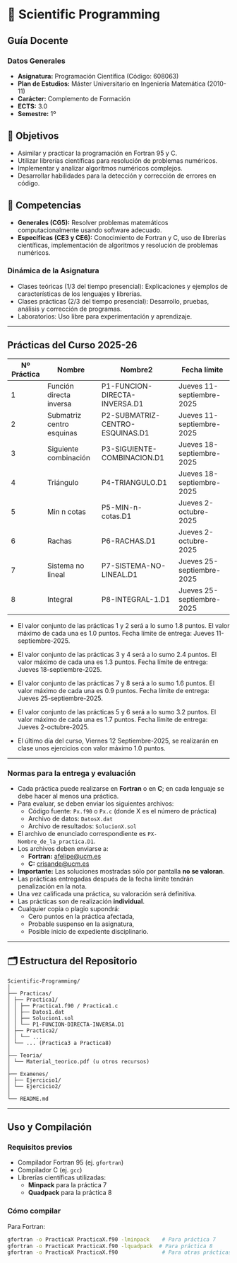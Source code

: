 
# 🧪 Scientific Programming 

## Guía Docente

### Datos Generales
- **Asignatura:** Programación Científica (Código: 608063)
- **Plan de Estudios:** Máster Universitario en Ingeniería Matemática (2010-11)
- **Carácter:** Complemento de Formación
- **ECTS:** 3.0
- **Semestre:** 1º

## 🎯 Objetivos
- Asimilar y practicar la programación en Fortran 95 y C.
- Utilizar librerías científicas para resolución de problemas numéricos.
- Implementar y analizar algoritmos numéricos complejos.
- Desarrollar habilidades para la detección y corrección de errores en código.

## 🧠 Competencias
- **Generales (CG5):** Resolver problemas matemáticos computacionalmente usando software adecuado.
- **Específicas (CE3 y CE6):** Conocimiento de Fortran y C, uso de librerías científicas, implementación de algoritmos y resolución de problemas numéricos.

### Dinámica de la Asignatura
- Clases teóricas (1/3 del tiempo presencial): Explicaciones y ejemplos de características de los lenguajes y librerías.
- Clases prácticas (2/3 del tiempo presencial): Desarrollo, pruebas, análisis y corrección de programas.
- Laboratorios: Uso libre para experimentación y aprendizaje.

---

## Prácticas del Curso 2025-26

| Nº Práctica | Nombre                       | Nombre2                                | Fecha límite              |
|-------------|------------------------------|----------------------------------------|---------------------------|
| 1           | Función directa inversa      | P1-FUNCION-DIRECTA-INVERSA.D1          | Jueves 11-septiembre-2025 |
| 2           | Submatriz centro esquinas    | P2-SUBMATRIZ-CENTRO-ESQUINAS.D1        | Jueves 11-septiembre-2025 |
| 3           | Siguiente combinación        | P3-SIGUIENTE-COMBINACION.D1            | Jueves 18-septiembre-2025 |
| 4           | Triángulo                    | P4-TRIANGULO.D1                         | Jueves 18-septiembre-2025 |
| 5           | Min n cotas                  | P5-MIN-n-cotas.D1                       | Jueves 2-octubre-2025     |
| 6           | Rachas                       | P6-RACHAS.D1                            | Jueves 2-octubre-2025     |
| 7           | Sistema no lineal            | P7-SISTEMA-NO-LINEAL.D1                | Jueves 25-septiembre-2025 |
| 8           | Integral                     | P8-INTEGRAL-1.D1                        | Jueves 25-septiembre-2025 |



- El valor conjunto de las prácticas 1 y 2 será a lo sumo 1.8 puntos. El valor máximo de cada
una es 1.0 puntos. Fecha límite de entrega: Jueves 11-septiembre-2025.

- El valor conjunto de las prácticas 3 y 4 será a lo sumo 2.4 puntos. El valor máximo de cada
una es 1.3 puntos. Fecha límite de entrega: Jueves 18-septiembre-2025.

- El valor conjunto de las prácticas 7 y 8 será a lo sumo 1.6 puntos. El valor máximo de cada
una es 0.9 puntos. Fecha límite de entrega: Jueves 25-septiembre-2025.

- El valor conjunto de las prácticas 5 y 6 será a lo sumo 3.2 puntos. El valor máximo de cada
una es 1.7 puntos. Fecha límite de entrega: Jueves 2-octubre-2025.

- El último día del curso, Viernes 12 Septiembre-2025, se realizarán en clase unos ejercicios
con valor máximo 1.0 puntos.

---

### Normas para la entrega y evaluación

- Cada práctica puede realizarse en **Fortran** o en **C**; en cada lenguaje se debe hacer al menos una práctica.
- Para evaluar, se deben enviar los siguientes archivos:
  - Código fuente: `Px.f90` o `Px.c` (donde X es el número de práctica)
  - Archivo de datos: `DatosX.dat`
  - Archivo de resultados: `SolucionX.sol`
- El archivo de enunciado correspondiente es `PX-Nombre_de_la_practica.D1`.
- Los archivos deben enviarse a:
  - **Fortran:** afelipe@ucm.es
  - **C:** crisande@ucm.es
- **Importante:** Las soluciones mostradas sólo por pantalla **no se valoran**.
- Las prácticas entregadas después de la fecha límite tendrán penalización en la nota.
- Una vez calificada una práctica, su valoración será definitiva.
- Las prácticas son de realización **individual**.
- Cualquier copia o plagio supondrá:
  - Cero puntos en la práctica afectada,
  - Probable suspenso en la asignatura,
  - Posible inicio de expediente disciplinario.

---

## 🗂️ Estructura del Repositorio

```plaintext
Scientific-Programming/
│
├── Practicas/
│ ├── Practica1/
│ │ ├── Practica1.f90 / Practica1.c
│ │ ├── Datos1.dat
│ │ ├── Solucion1.sol
│ │ └── P1-FUNCION-DIRECTA-INVERSA.D1
│ ├── Practica2/
│ │ └── ...
│ └── ... (Practica3 a Practica8)
│
├── Teoria/
│ └── Material_teorico.pdf (u otros recursos)
│
├── Examenes/
│ ├── Ejercicio1/
│ └── Ejercicio2/
│
└── README.md
```

---

## Uso y Compilación

### Requisitos previos
- Compilador Fortran 95 (ej. `gfortran`)
- Compilador C (ej. `gcc`)
- Librerías científicas utilizadas:
  - **Minpack** para la práctica 7
  - **Quadpack** para la práctica 8

### Cómo compilar

Para Fortran:

```bash
gfortran -o PracticaX PracticaX.f90 -lminpack    # Para práctica 7
gfortran -o PracticaX PracticaX.f90 -lquadpack  # Para práctica 8
gfortran -o PracticaX PracticaX.f90              # Para otras prácticas
